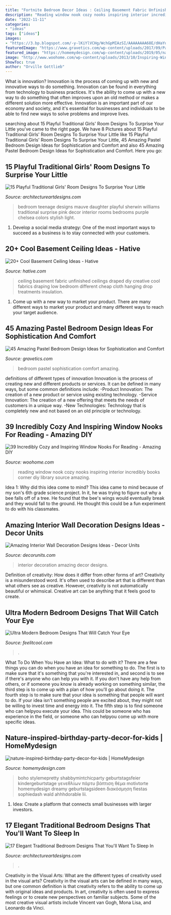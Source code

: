 ```yaml
---
title: "Fortnite Bedroom Decor Ideas : Ceiling Basement Fabric Unfinished Ceilings Draped Diy Creative Cool Fabrics Draping Low Bedroom Different Cheap Cloth Hanging Drop Treatments Insulation"
description: "Reading window nook cozy nooks inspiring interior incredibly books corner diy library source amazing"
date: "2022-11-11"
categories:
- "ideas"
tags: ["ideas"]
images:
- "https://3.bp.blogspot.com/-y-lKiYlVCHg/WchGpMIAzSI/AAAAAAAA68E/dHaYuK5mqzQvOo_mb5lgHHzh71ItKpbpwCLcBGAs/s1600/110.jpg"
featuredImage: "https://www.gravetics.com/wp-content/uploads/2017/09/Pastel-Blue-Bedroom-Design-Ideas-2018.jpg"
featured_image: "https://homemydesign.com/wp-content/uploads/2019/05/nature-inspired-birthday-party-decor-for-kids.jpg"
image: "http://www.woohome.com/wp-content/uploads/2013/10/Inspiring-Window-Reading-Nook-8.jpg"
ShowToc: true
author: "Orville Gottlieb"
---
```



What is innovation?
Innovation is the process of coming up with new and innovative ways to do something. Innovation can be found in everything from technology to business practices. It's the ability to come up with a new way to do something that often improves upon an old method or makes a different solution more effective. Innovation is an important part of our economy and society, and it's essential for businesses and individuals to be able to find new ways to solve problems and improve lives.

	

		
searching about 15 Playful Traditional Girls&#039; Room Designs To Surprise Your Little you've came to the right page. We have 8 Pictures about 15 Playful Traditional Girls&#039; Room Designs To Surprise Your Little like 15 Playful Traditional Girls&#039; Room Designs To Surprise Your Little, 45 Amazing Pastel Bedroom Design Ideas for Sophistication and Comfort and also 45 Amazing Pastel Bedroom Design Ideas for Sophistication and Comfort. Here you go:
		
    
## 15 Playful Traditional Girls&#039; Room Designs To Surprise Your Little

<img loading=lazy src="https://www.architectureartdesigns.com/wp-content/uploads/2015/02/15-Playful-Traditional-Girls-Room-Designs-To-Surprise-Your-Little-Daughter-With-3-630x939.jpg" onerror="this.onerror=null;this.src='https://tse1.mm.bing.net/th?id=OIP.sW532l-gyR5RQU4xiCcaTwHaLC&amp;pid=15.1';" alt="15 Playful Traditional Girls&#039; Room Designs To Surprise Your Little">

_Source: architectureartdesigns.com_

>bedroom teenage designs mauve daughter playful sherwin williams traditional surprise pink decor interior rooms bedrooms purple chelsea colors stylish light. 

	

1. Develop a social media strategy: One of the most important ways to succeed as a business is to stay connected with your customers.

    
## 20+ Cool Basement Ceiling Ideas - Hative

<img loading=lazy src="https://hative.com/wp-content/uploads/2014/05/basement-ceiling-ideas/10-fabric-basement-ceiling.jpg" onerror="this.onerror=null;this.src='https://tse1.mm.bing.net/th?id=OIP.Uq68x3GP3c-Gd05eaCbOcAHaE7&amp;pid=15.1';" alt="20+ Cool Basement Ceiling Ideas - Hative">

_Source: hative.com_

>ceiling basement fabric unfinished ceilings draped diy creative cool fabrics draping low bedroom different cheap cloth hanging drop treatments insulation. 

	

1. Come up with a new way to market your product. There are many different ways to market your product and many different ways to reach your target audience.

    
## 45 Amazing Pastel Bedroom Design Ideas For Sophistication And Comfort

<img loading=lazy src="https://www.gravetics.com/wp-content/uploads/2017/09/Pastel-Blue-Bedroom-Design-Ideas-2018.jpg" onerror="this.onerror=null;this.src='https://tse2.mm.bing.net/th?id=OIP.X7ZxzRRiQm9xdyW1wPBbdAHaKd&amp;pid=15.1';" alt="45 Amazing Pastel Bedroom Design Ideas for Sophistication and Comfort">

_Source: gravetics.com_

>bedroom pastel sophistication comfort amazing. 

	

definitions of different types of innovation
Innovation is the process of creating new and different products or services. It can be defined in many ways, but some common definitions include: 
-Product Innovation: The creation of a new product or service using existing technology.
-Service Innovation: The creation of a new offering that meets the needs of customers in a unique way.
-New Technologies: Technology that is completely new and not based on an old principle or technology.

    
## 39 Incredibly Cozy And Inspiring Window Nooks For Reading - Amazing DIY

<img loading=lazy src="http://www.woohome.com/wp-content/uploads/2013/10/Inspiring-Window-Reading-Nook-8.jpg" onerror="this.onerror=null;this.src='https://tse1.mm.bing.net/th?id=OIP.Nfv4Kq5j0WCg7ihmVQDJzgHaJ5&amp;pid=15.1';" alt="39 Incredibly Cozy and Inspiring Window Nooks For Reading - Amazing DIY">

_Source: woohome.com_

>reading window nook cozy nooks inspiring interior incredibly books corner diy library source amazing. 

	

Idea 1: Why did this idea come to mind?
This idea came to mind because of my son's 6th grade science project. In it, he was trying to figure out why a bee falls off of a tree. He found that the bee's wings would eventually break and they would fall to the ground. He thought this could be a fun experiment to do with his classmates.

    
## Amazing Interior Wall Decoration Designs Ideas - Decor Units

<img loading=lazy src="https://3.bp.blogspot.com/-y-lKiYlVCHg/WchGpMIAzSI/AAAAAAAA68E/dHaYuK5mqzQvOo_mb5lgHHzh71ItKpbpwCLcBGAs/s1600/110.jpg" onerror="this.onerror=null;this.src='https://tse1.mm.bing.net/th?id=OIP.oQHFad2gLuaaVfO1WS1nqgHaLJ&amp;pid=15.1';" alt="Amazing Interior Wall Decoration Designs Ideas - Decor Units">

_Source: decorunits.com_

>interior decoration amazing decor designs. 

	

Definition of creativity: How does it differ from other forms of art?
Creativity is a misunderstood word. It's often used to describe art that is different than what others see as creative. However, creativity is not automatically beautiful or whimsical. Creative art can be anything that it feels good to create.

    
## Ultra Modern Bedroom Designs That Will Catch Your Eye

<img loading=lazy src="https://feelitcool.com/wp-content/uploads/2017/01/ultra-modern-bedroom-designs4.jpg" onerror="this.onerror=null;this.src='https://tse2.mm.bing.net/th?id=OIP.osZWCUGSnSUtPG5DK8vIzAHaLH&amp;pid=15.1';" alt="Ultra Modern Bedroom Designs That Will Catch Your Eye">

_Source: feelitcool.com_

>. 

	

What To Do When You Have an Idea: What to do with it?
There are a few things you can do when you have an idea for something to do. The first is to make sure that it's something that you're interested in, and second is to see if there's anyone who can help you with it. If you don't have any help from others, or if someone you know is already working on something similar, the third step is to come up with a plan of how you'll go about doing it. The fourth step is to make sure that your idea is something that people will want to do. If your idea isn't something people are excited about, they might not be willing to invest time and energy into it. The fifth step is to find someone who can helpyou execute your idea. This could be someone who has experience in the field, or someone who can helpyou come up with more specific ideas.

    
## Nature-inspired-birthday-party-decor-for-kids | HomeMydesign

<img loading=lazy src="https://homemydesign.com/wp-content/uploads/2019/05/nature-inspired-birthday-party-decor-for-kids.jpg" onerror="this.onerror=null;this.src='https://tse3.mm.bing.net/th?id=OIP.cEhq-xJcX2YAThrjFP-BXAHaLH&amp;pid=15.1';" alt="nature-inspired-birthday-party-decor-for-kids | HomeMydesign">

_Source: homemydesign.com_

>boho stylemepretty shabbymintchicparty geburtstagsfeier kindergeburtstage γενεθλίων πάρτυ βάπτιση θέμα motivtorte homemydesign dreamy geburtstagsideen διακόσμηση fiestas sophiedash wald ahhhdorable lii. 

	

1. Idea: Create a platform that connects small businesses with larger investors.

    
## 17 Elegant Traditional Bedroom Designs That You&#039;ll Want To Sleep In

<img loading=lazy src="https://www.architectureartdesigns.com/wp-content/uploads/2015/07/17-Elegant-Traditional-Bedroom-Designs-That-Youll-Want-To-Sleep-In-13.jpg" onerror="this.onerror=null;this.src='https://tse1.mm.bing.net/th?id=OIP.db1g_f9mdgvRsgb6ekQdcQAAAA&amp;pid=15.1';" alt="17 Elegant Traditional Bedroom Designs That You&#039;ll Want To Sleep In">

_Source: architectureartdesigns.com_

>. 

	

Creativity in the Visual Arts: What are the different types of creativity used in the visual arts?
Creativity in the visual arts can be defined in many ways, but one common definition is that creativity refers to the ability to come up with original ideas and products. In art, creativity is often used to express feelings or to create new perspectives on familiar subjects. Some of the most creative visual artists include Vincent van Gogh, Mona Lisa, and Leonardo da Vinci.

